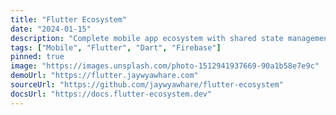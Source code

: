 ```yaml
---
title: "Flutter Ecosystem"
date: "2024-01-15"
description: "Complete mobile app ecosystem with shared state management and offline-first architecture"
tags: ["Mobile", "Flutter", "Dart", "Firebase"]
pinned: true
image: "https://images.unsplash.com/photo-1512941937669-90a1b58e7e9c"
demoUrl: "https://flutter.jaywyawhare.com"
sourceUrl: "https://github.com/jaywyawhare/flutter-ecosystem"
docsUrl: "https://docs.flutter-ecosystem.dev"
---
```

